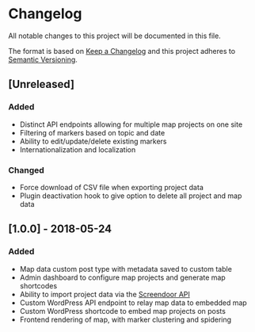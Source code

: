 # Changelog
All notable changes to this project will be documented in this file.

The format is based on [Keep a Changelog](http://keepachangelog.com/en/1.0.0/)
and this project adheres to [Semantic Versioning](http://semver.org/spec/v2.0.0.html).

## [Unreleased]
### Added
- Distinct API endpoints allowing for multiple map projects on one site
- Filtering of markers based on topic and date
- Ability to edit/update/delete existing markers
- Internationalization and localization

### Changed
- Force download of CSV file when exporting project data
- Plugin deactivation hook to give option to delete all project and map data

## [1.0.0] - 2018-05-24
### Added
- Map data custom post type with metadata saved to custom table
- Admin dashboard to configure map projects and generate map shortcodes
- Ability to import project data via the [Screendoor API](http://dobtco.github.io/screendoor-api-docs/)
- Custom WordPress API endpoint to relay map data to embedded map
- Custom WordPress shortcode to embed map projects on posts
- Frontend rendering of map, with marker clustering and spidering
